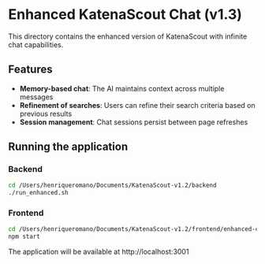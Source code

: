 # Enhanced KatenaScout Chat (v1.3)

This directory contains the enhanced version of KatenaScout with infinite chat capabilities.

## Features

- **Memory-based chat**: The AI maintains context across multiple messages
- **Refinement of searches**: Users can refine their search criteria based on previous results
- **Session management**: Chat sessions persist between page refreshes

## Running the application

### Backend

```bash
cd /Users/henriqueromano/Documents/KatenaScout-v1.2/backend
./run_enhanced.sh
```

### Frontend

```bash
cd /Users/henriqueromano/Documents/KatenaScout-v1.2/frontend/enhanced-client
npm start
```

The application will be available at http://localhost:3001